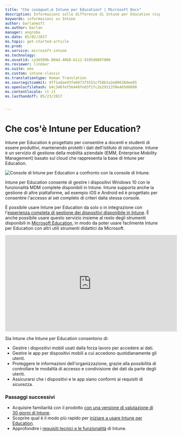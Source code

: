 ```yaml
---
title: "Che cos&quot;è Intune per Education? | Microsoft Docs"
description: Informazioni sulle differenze di Intune per Education rispetto all&quot;esperienza di gestione completa di .
keywords: informazioni su Intune
author: barlanmsft
ms.author: barlan
manager: angrobe
ms.date: 05/02/2017
ms.topic: get-started-article
ms.prod: 
ms.service: microsoft-intune
ms.technology: 
ms.assetid: ca36589b-804d-40b8-b112-9195d8897800
ms.reviewer: lindavr
ms.suite: ems
ms.custom: intune-classic
ms.translationtype: Human Translation
ms.sourcegitcommit: 9ff1adae93fe6873f5551cf58b1a2e89638dee85
ms.openlocfilehash: b4c346fef56448fe83f1fc2e2931370e46586898
ms.contentlocale: it-it
ms.lasthandoff: 05/23/2017


---
```


# <a name="what-is-intune-for-education"></a>Che cos'è Intune per Education?

Intune per Education è progettato per consentire a docenti e studenti di essere produttivi, mantenendo protetti i dati dell'istituto di istruzione. Intune è un servizio di gestione della mobilità aziendale (EMM, Enterprise Mobility Management) basato sul cloud che rappresenta la base di Intune per Education.

![Console di Intune per Education a confronto con la console di Intune.](../media/intune-azure-vs-intuneEDU.png)

Intune per Education consente di gestire i dispositivi Windows 10 con le funzionalità MDM complete disponibili in Intune. Intune supporta anche la gestione di altre piattaforme, ad esempio iOS e Android ed è progettato per consentire l'accesso al set completo di criteri dalla stessa console.

È possibile usare Intune per Education da solo o in integrazione con l'[esperienza completa di gestione dei dispositivi disponibile in Intune](/understand-explore/introduction-to-microsoft-intune). È anche possibile usare questo servizio insieme al resto degli strumenti disponibili in [Microsoft Education](https://microsoft.com/education), in modo da poter usare facilmente Intune per Education con altri utili strumenti didattici da Microsoft.

<iframe width="560" height="315" src="https://www.youtube.com/embed/ukrnCwcLvV8" frameborder="0" allowfullscreen></iframe>

Sia Intune che Intune per Education consentono di:
* Gestire i dispositivi mobili usati dalla forza lavoro per accedere ai dati.
* Gestire le app per dispositivi mobili a cui accedono quotidianamente gli utenti.
* Proteggere le informazioni dell'organizzazione, grazie alla possibilità di controllare le modalità di accesso e condivisione dei dati da parte degli utenti.
* Assicurarsi che i dispositivi e le app siano conformi ai requisiti di sicurezza.

### <a name="next-steps"></a>Passaggi successivi
* Acquisire familiarità con il prodotto [con una versione di valutazione di 30 giorni di Intune](sign-up-for-30-day-trial-microsoft-intune.md).
* Scoprire qual è il modo più rapido per [iniziare a usare Intune per Education](https://docs.microsoft.com/intune-education/what-is-express-configuration).
* Approfondire i [requisiti tecnici e le funzionalità](/intune-classic/get-started/what-to-know-before-you-start-microsoft-intune) di Intune.

